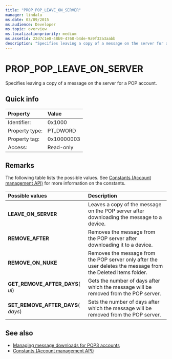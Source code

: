 ```yaml
---
title: "PROP_POP_LEAVE_ON_SERVER"
manager: lindalu
ms.date: 03/09/2015
ms.audience: Developer
ms.topic: overview
ms.localizationpriority: medium
ms.assetid: 22d7c1e8-48b9-4768-b4de-9a9f32a3aabb
description: "Specifies leaving a copy of a message on the server for a POP account."
---
```


# PROP_POP_LEAVE_ON_SERVER

Specifies leaving a copy of a message on the server for a POP account.
  
## Quick info

|Property |Value |
|:-----|:-----|
|Identifier:  <br/> |0x1000  <br/> |
|Property type:  <br/> |PT_DWORD  <br/> |
|Property tag:  <br/> |0x10000003  <br/> |
|Access:  <br/> |Read-only  <br/> |
   
## Remarks

The following table lists the possible values. See [Constants (Account management API)](constants-account-management-api.md) for more information on the constants. 
  
|**Possible values**|**Description**|
|:-----|:-----|
|**LEAVE_ON_SERVER** <br/> |Leaves a copy of the message on the POP server after downloading the message to a device. |
|**REMOVE_AFTER** <br/> |Removes the message from the POP server after downloading it to a device. |
|**REMOVE_ON_NUKE** <br/> |Removes the message from the POP server only after the user deletes the message from the Deleted Items folder. |
|**GET_REMOVE_AFTER_DAYS**( _ul_)  <br/> |Gets the number of days after which the message will be removed from the POP server. |
|**SET_REMOVE_AFTER_DAYS**( _days_)  <br/> |Sets the number of days after which the message will be removed from the POP server. |
   
## See also

- [Managing message downloads for POP3 accounts](managing-message-downloads-for-pop3-accounts.md) 
- [Constants (Account management API)](constants-account-management-api.md)

